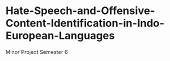 # Hate-Speech-and-Offensive-Content-Identification-in-Indo-European-Languages
Minor Project Semester 6
